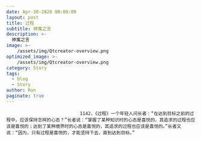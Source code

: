 ```yaml
---
date: Apr-30-2020 00:00:00
layout: post
title: 过程
subtitle: 神寓之言
description: >-
  神寓之言
image: >-
    /assets/img/Qtcreator-overview.png
optimized_image: >-
    /assets/img/Qtcreator-overview.png
category: Story
tags:
  - blog
  - Story
author: Ron
paginate: true
---
```


							　　1142，《过程》一个年轻人问长者：“在达到目标之前的过程中，应该保持怎样的心态？”长者说：“掌握了某种知识时的心态是喜悦的，其追求的过程也应该是喜悦的；达到了某种境界时的心态是喜悦的，其追求的过程也应该是喜悦的。”长者又说：“因为，只有过程是喜悦的，才能坚持下去，直到达到目标。”
							
							
						